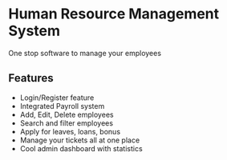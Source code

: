 # Human Resource Management System 

One stop software to manage your employees

## Features

- Login/Register feature
- Integrated Payroll system
- Add, Edit, Delete employees
- Search and filter employees
- Apply for leaves, loans, bonus
- Manage your tickets all at one place
- Cool admin dashboard with statistics
